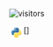 


![visitors](https://visitor-badge.glitch.me/badge?page_id=atakan9235.atakan9235)



[<img align="left" alt="python" width="26px" src="https://raw.githubusercontent.com/github/explore/80688e429a7d4ef2fca1e82350fe8e3517d3494d/topics/python/python.png"/>]

